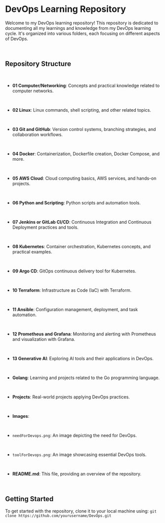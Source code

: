 # DevOps Learning Repository

Welcome to my DevOps learning repository! This repository is dedicated to documenting all my learnings and knowledge from my DevOps learning cycle. It's organized into various folders, each focusing on different aspects of DevOps.

<br>

## Repository Structure


<br>

- **01 Computer/Networking**: Concepts and practical knowledge related to computer networks.

<br>

- **02 Linux**: Linux commands, shell scripting, and other related topics.

<br>

- **03 Git and GitHub**: Version control systems, branching strategies, and collaboration workflows.

<br>

- **04 Docker**: Containerization, Dockerfile creation, Docker Compose, and more.

<br>

- **05 AWS Cloud**: Cloud computing basics, AWS services, and hands-on projects.

<br>

- **06 Python and Scripting**: Python scripts and automation tools.

<br>

- **07 Jenkins or GitLab CI/CD**: Continuous Integration and Continuous Deployment practices and tools.

<br>

- **08 Kubernetes**: Container orchestration, Kubernetes concepts, and practical examples.

<br>

- **09 Argo CD**: GitOps continuous delivery tool for Kubernetes.

<br>

- **10 Terraform**: Infrastructure as Code (IaC) with Terraform.

<br>

- **11 Ansible**: Configuration management, deployment, and task automation.

<br>

- **12 Prometheus and Grafana**: Monitoring and alerting with Prometheus and visualization with Grafana.

<br>

- **13 Generative AI**: Exploring AI tools and their applications in DevOps.

<br>

- **Golang**: Learning and projects related to the Go programming language.

<br>

- **Projects**: Real-world projects applying DevOps practices.

<br>

- **Images**:

<br>

  - `needForDevops.png`: An image depicting the need for DevOps.

<br>

  - `toolForDevops.png`: An image showcasing essential DevOps tools.

<br>

- **README.md**: This file, providing an overview of the repository.

<br>

## Getting Started

To get started with the repository, clone it to your local machine using:
``git clone https://github.com/yourusername/DevOps.git``

<br>